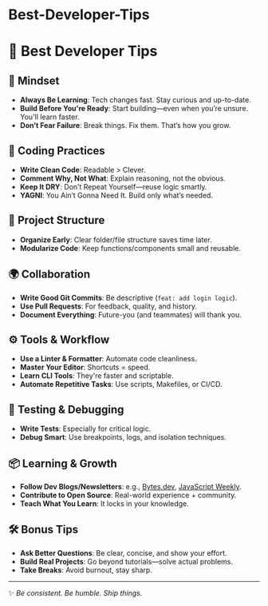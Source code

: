 # Best-Developer-Tips

# 🚀 Best Developer Tips

## 🧠 Mindset
- **Always Be Learning**: Tech changes fast. Stay curious and up-to-date.
- **Build Before You're Ready**: Start building—even when you’re unsure. You'll learn faster.
- **Don’t Fear Failure**: Break things. Fix them. That’s how you grow.

## 🔧 Coding Practices
- **Write Clean Code**: Readable > Clever.
- **Comment Why, Not What**: Explain reasoning, not the obvious.
- **Keep It DRY**: Don’t Repeat Yourself—reuse logic smartly.
- **YAGNI**: You Ain’t Gonna Need It. Build only what’s needed.

## 📁 Project Structure
- **Organize Early**: Clear folder/file structure saves time later.
- **Modularize Code**: Keep functions/components small and reusable.

## 🌍 Collaboration
- **Write Good Git Commits**: Be descriptive (`feat: add login logic`).
- **Use Pull Requests**: For feedback, quality, and history.
- **Document Everything**: Future-you (and teammates) will thank you.

## ⚙️ Tools & Workflow
- **Use a Linter & Formatter**: Automate code cleanliness.
- **Master Your Editor**: Shortcuts = speed.
- **Learn CLI Tools**: They're faster and scriptable.
- **Automate Repetitive Tasks**: Use scripts, Makefiles, or CI/CD.

## 🧪 Testing & Debugging
- **Write Tests**: Especially for critical logic.
- **Debug Smart**: Use breakpoints, logs, and isolation techniques.

## 📦 Learning & Growth
- **Follow Dev Blogs/Newsletters**: e.g., [Bytes.dev](https://bytes.dev), [JavaScript Weekly](https://javascriptweekly.com).
- **Contribute to Open Source**: Real-world experience + community.
- **Teach What You Learn**: It locks in your knowledge.

## 🛠️ Bonus Tips
- **Ask Better Questions**: Be clear, concise, and show your effort.
- **Build Real Projects**: Go beyond tutorials—solve actual problems.
- **Take Breaks**: Avoid burnout, stay sharp.

---

✨ *Be consistent. Be humble. Ship things.*
